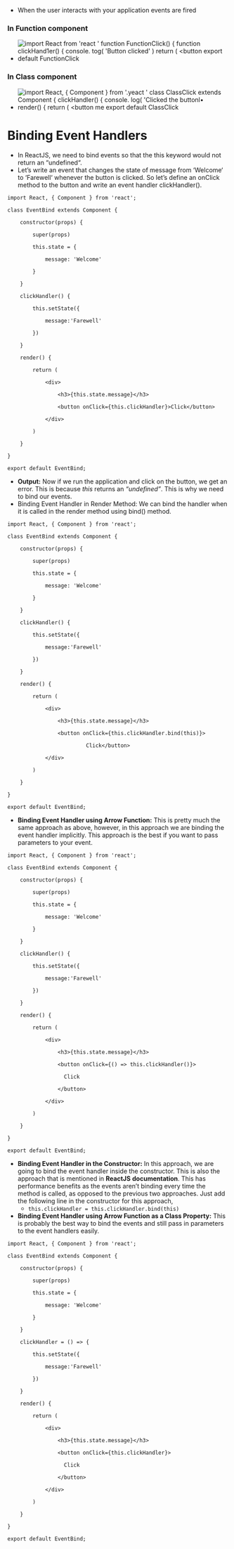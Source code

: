 - When the user interacts with your application events are fired
### In Function component
- ![import React from 'react ' function FunctionClick() { function clickHand1er() { console. tog( 'Button clicked' ) return ( <div> <button </div> export default FunctionClick ](Exported%20image%2020250408214137-0.png)
### In Class component
- ![import React, { Component } from '.yeact ' class ClassClick extends Component { clickHandler() { console. log( 'Clicked the buttonl• render() { return ( <div> <button me</button> </div> export default ClassClick ](Exported%20image%2020250408214139-1.png)

 
# Binding Event Handlers
 
- In ReactJS, we need to bind events so that the this keyword would not return an “undefined“.
- Let’s write an event that changes the state of message from ‘Welcome‘ to ‘Farewell‘ whenever the button is clicked. So let’s define an onClick method to the button and write an event handler clickHandler().
```
import React, { Component } from 'react'; 

class EventBind extends Component { 

    constructor(props) { 

        super(props) 

        this.state = { 

            message: 'Welcome' 

        } 

    } 

    clickHandler() { 

        this.setState({ 

            message:'Farewell' 

        }) 

    } 

    render() { 

        return ( 

            <div> 

                <h3>{this.state.message}</h3> 

                <button onClick={this.clickHandler}>Click</button>  

            </div> 

        ) 

    } 

} 

export default EventBind;
```
- **Output:** Now if we run the application and click on the button, we get an error. This is because _this_ returns an _“undefined”_. This is why we need to bind our events.
- Binding Event Handler in Render Method: We can bind the handler when it is called in the render method using bind() method.
```
import React, { Component } from 'react'; 

class EventBind extends Component { 

    constructor(props) { 

        super(props) 

        this.state = { 

            message: 'Welcome' 

        } 

    } 

    clickHandler() { 

        this.setState({ 

            message:'Farewell' 

        }) 

    } 

    render() { 

        return ( 

            <div> 

                <h3>{this.state.message}</h3> 

                <button onClick={this.clickHandler.bind(this)}> 

                         Click</button>  

            </div> 

        ) 

    } 

} 

export default EventBind;
```
- **Binding Event Handler using Arrow Function:** This is pretty much the same approach as above, however, in this approach we are binding the event handler implicitly. This approach is the best if you want to pass parameters to your event. 
```
import React, { Component } from 'react'; 

class EventBind extends Component { 

    constructor(props) { 

        super(props) 

        this.state = { 

            message: 'Welcome' 

        } 

    } 

    clickHandler() { 

        this.setState({ 

            message:'Farewell' 

        }) 

    } 

    render() { 

        return ( 

            <div> 

                <h3>{this.state.message}</h3> 

                <button onClick={() => this.clickHandler()}> 

                  Click 

                </button>  

            </div> 

        ) 

    } 

} 

export default EventBind;
```
- **Binding Event Handler in the Constructor:** In this approach, we are going to bind the event handler inside the constructor. This is also the approach that is mentioned in **ReactJS** **documentation**. This has performance benefits as the events aren’t binding every time the method is called, as opposed to the previous two approaches. Just add the following line in the constructor for this approach,
	- `this.clickHandler = this.clickHandler.bind(this)`
- **Binding Event Handler using Arrow Function as a Class Property:** This is probably the best way to bind the events and still pass in parameters to the event handlers easily.
 
```
import React, { Component } from 'react'; 

class EventBind extends Component { 

    constructor(props) { 

        super(props) 

        this.state = { 

            message: 'Welcome' 

        } 

    } 

    clickHandler = () => { 

        this.setState({ 

            message:'Farewell' 

        }) 

    } 

    render() { 

        return ( 

            <div> 

                <h3>{this.state.message}</h3> 

                <button onClick={this.clickHandler}> 

                  Click 

                </button>  

            </div> 

        ) 

    } 

} 

export default EventBind;
```

